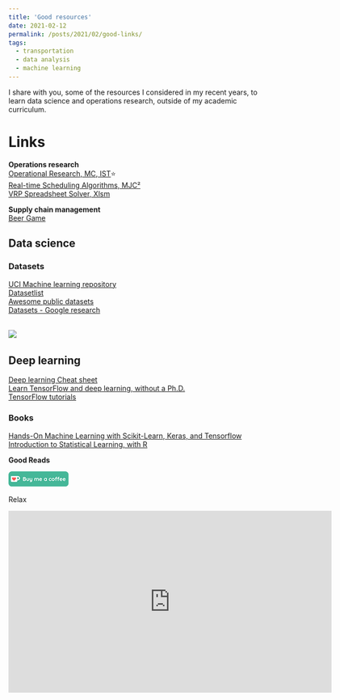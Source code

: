 ```yaml
---
title: 'Good resources'
date: 2021-02-12
permalink: /posts/2021/02/good-links/
tags:
  - transportation
  - data analysis
  - machine learning
---
```


I share with you, some of the resources I considered in my recent years, to learn data science and operations research, outside of my academic curriculum.

# Links  
**Operations research**  
[Operational Research, MC, IST](http://web.tecnico.ulisboa.pt/~mcasquilho/compute/_linpro/index.php)⭐  
[Real-time Scheduling Algorithms, MJC²](https://www.mjc2.com/research-scheduling-algorithms.htm)  
[VRP Spreadsheet Solver, Xlsm](https://people.bath.ac.uk/ge277/vrp-spreadsheet-solver/)  

**Supply chain management**  
[Beer Game](https://beergame.masystem.se/game/-MMKjG2kQcu1YXI-9Ju0/play#retailer)

## Data science  
### Datasets
[UCI Machine learning repository](https://archive.ics.uci.edu/ml/datasets.php)  
[Datasetlist](https://www.datasetlist.com/?fbclid=IwAR0-doCdSVnlGnCTKFrpEFFp3x7A7i9zmPzL6OqBa6KSXYJi4pz92w6EPYI)  
[Awesome public datasets](https://github.com/awesomedata/awesome-public-datasets?fbclid=IwAR3Py3USWgTx3AhudT-acvyw0RHO7WqqsHR2l6OGttVe6aaNpH8C50UUIDQ)  
[Datasets - Google research](https://datasetsearch.research.google.com/?fbclid=IwAR06hAdVne_AwPUaZda0X_U_e347dlB0tpRhBOFq1t0isHdH_Xjg0imh0lU)  
[]()  
[]()  

<img src="https://render.githubusercontent.com/render/math?math=e^{i \pi} = -1">

## Deep learning
 [Deep learning Cheat sheet](https://stanford.edu/~shervine/teaching/cs-229/cheatsheet-deep-learning)  
 [Learn TensorFlow and deep learning, without a Ph.D.](https://cloud.google.com/blog/products/ai-machine-learning/learn-tensorflow-and-deep-learning-without-a-phd)  
 [TensorFlow tutorials](https://www.tensorflow.org/tutorials/)

### Books

[Hands-On Machine Learning with Scikit-Learn, Keras, and Tensorflow](https://www.amazon.fr/Hands-Machine-Learning-Scikit-learn-Tensorflow/dp/1492032646)  
[Introduction to Statistical Learning, with R](https://www.ime.unicamp.br/~dias/Intoduction%20to%20Statistical%20Learning.pdf)  
  
**Good Reads**
  
[<img src="/images/kofi.png" alt="Buy me a coffee" height="30">](https://ko-fi.com/hamzaim)  

Relax  
<iframe src="https://player.vimeo.com/video/505339516" width="640" height="360" frameborder="0" webkitallowfullscreen mozallowfullscreen allowfullscreen></iframe>  
